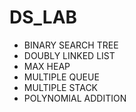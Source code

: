 # DS_LAB

+ BINARY SEARCH TREE
+ DOUBLY LINKED LIST
+ MAX HEAP
+ MULTIPLE QUEUE
+ MULTIPLE STACK
+ POLYNOMIAL ADDITION
